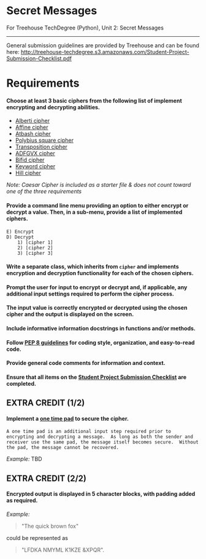 # Secret Messages
For Treehouse TechDegree (Python), Unit 2: Secret Messages

---
General submission guidelines are provided by Treehouse and can be found here: http://treehouse-techdegree.s3.amazonaws.com/Student-Project-Submission-Checklist.pdf


# Requirements

#### Choose at least 3 basic ciphers from the following list of implement encrypting and decrypting abilities.
* [Alberti cipher](https://en.wikipedia.org/wiki/Alberti_cipher)
* [Affine cipher](https://en.wikipedia.org/wiki/Affine_cipher)
* [Atbash cipher](https://en.wikipedia.org/wiki/Atbash)
* [Polybius square cipher](https://en.wikipedia.org/wiki/Polybius_square)
* [Transposition cipher](https://en.wikipedia.org/wiki/Transposition_cipher)
* [ADFGVX cipher](https://en.wikipedia.org/wiki/ADFGVX_cipher)
* [Bifid cipher](https://en.wikipedia.org/wiki/Bifid_cipher)
* [Keyword cipher](https://en.wikipedia.org/wiki/Keyword_cipher)
* [Hill cipher](https://en.wikipedia.org/wiki/Hill_cipher)

*Note: Caesar Cipher is included as a starter file & does not count toward one of the three requirements*

#### Provide a command line menu providing an option to either encrypt or decrypt a value.  Then, in a sub-menu, provide a list of implemented ciphers.
    E) Encrypt
    D) Decrypt
        1) [cipher 1]
        2) [cipher 2]
        3) [cipher 3]

#### Write a separate class, which inherits from `cipher` and implements encryption and decryption functionality for each of the chosen ciphers.

#### Prompt the user for input to encrypt or decrypt and, if applicable, any additional input settings required to perform the cipher process.

#### The input value is correctly encrypted or decrypted using the chosen cipher and the output is displayed on the screen.

#### Include informative information docstrings in functions and/or methods.

#### Follow [PEP 8 guidelines](https://www.python.org/dev/peps/pep-0008) for coding style, organization, and easy-to-read code.

#### Provide general code comments for information and context.

#### Ensure that all items on the [Student Project Submission Checklist](http://treehouse-techdegree.s3.amazonaws.com/Student-Project-Submission-Checklist.pdf) are completed.

## EXTRA CREDIT (1/2)
#### Implement a [one time pad](https://en.wikipedia.org/wiki/One-time_pad) to secure the cipher.
    A one time pad is an additional input step required prior to encrypting and decrypting a message.  As long as both the sender and receiver use the same pad, the message itself becomes secure.  Without the pad, the message cannot be recovered.
*Example:* TBD

## EXTRA CREDIT (2/2)
#### Encrypted output is displayed in 5 character blocks, with padding added as required.
*Example:*
> "The quick brown fox" 

could be represented as 

>"LFDKA NMYML K1KZE &XPQR".
